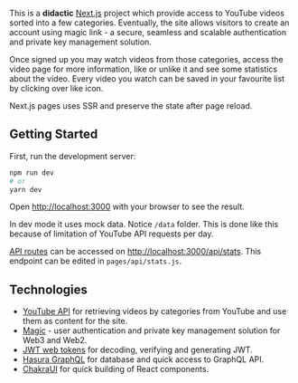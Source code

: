 This is a <b>didactic</b> [Next.js](https://nextjs.org/) project which provide access to YouTube videos sorted into a few categories. Eventually, the site allows visitors to create an account using magic link - a secure, seamless and scalable authentication and private key management solution. 

Once signed up you may watch videos from those categories, access the video page for more information, like or unlike it and see some statistics about the video. Every video you watch can be saved in your favourite list by clicking over like icon. 

Next.js pages uses SSR and preserve the state after page reload.

## Getting Started

First, run the development server:

```bash
npm run dev
# or
yarn dev
```

Open [http://localhost:3000](http://localhost:3000) with your browser to see the result.

In dev mode it uses mock data. Notice ```/data``` folder. This is done like this because of limitation of YouTube API requests per day.

[API routes](https://nextjs.org/docs/api-routes/introduction) can be accessed on [http://localhost:3000/api/stats](http://localhost:3000/api/stats). This endpoint can be edited in `pages/api/stats.js`.

## Technologies
- [YouTube API](https://developers.google.com/youtube/v3/docs/videos) for retrieving videos by categories from YouTube and use them as content for the site.
- [Magic](https://magic.link) - user authentication and private key management solution for Web3 and Web2.
- [JWT web tokens](https://jwt.io) for decoding, verifying and generating JWT.
- [Hasura GraphQL](https://hasura.io) for database and quick access to GraphQL API.
- [ChakraUI](https://chakra-ui.com) for quick building of React components.
